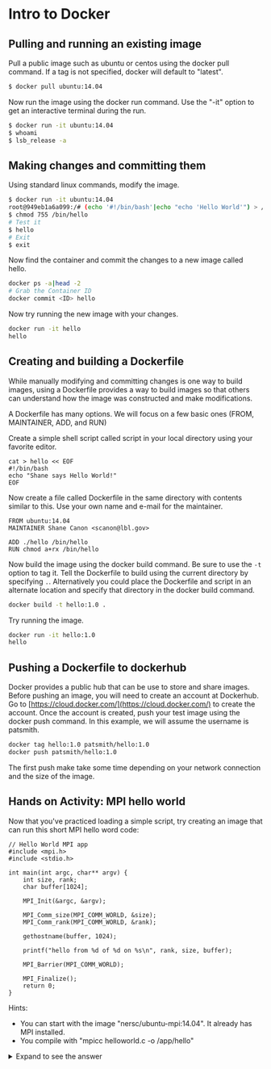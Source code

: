 # Intro to Docker

## Pulling and running an existing image

Pull a public image such as ubuntu or centos using the docker pull command.  If a tag is not specified, docker will default to "latest".

```bash
$ docker pull ubuntu:14.04
```

Now run the image using the docker run command.  Use the "-it" option to get an interactive terminal during the run.

```bash
$ docker run -it ubuntu:14.04
$ whoami
$ lsb_release -a
```

## Making changes and committing them

Using standard linux commands, modify the image.  

```bash
$ docker run -it ubuntu:14.04
root@949eb1a6a099:/# (echo '#!/bin/bash'|echo "echo 'Hello World'") > /bin/hello
$ chmod 755 /bin/hello
# Test it
$ hello
# Exit
$ exit
```

Now find the container and commit the changes to a new image called hello.
```bash
docker ps -a|head -2
# Grab the Container ID
docker commit <ID> hello
```

Now try running the new image with your changes.

```bash
docker run -it hello
hello
```

## Creating and building a Dockerfile

While manually modifying and committing changes is one way to build images, using a Dockerfile provides a way to build images so that others can understand how the image was constructed and make modifications.

A Dockerfile has many options.  We will focus on a few basic ones (FROM, MAINTAINER, ADD, and RUN)

Create a simple shell script called script in your local directory using your favorite editor.

```
cat > hello << EOF
#!/bin/bash
echo "Shane says Hello World!"
EOF
```

Now create a file called Dockerfile in the same directory with contents similar to this.  Use your own name and e-mail for the maintainer.

```
FROM ubuntu:14.04
MAINTAINER Shane Canon <scanon@lbl.gov>

ADD ./hello /bin/hello
RUN chmod a+rx /bin/hello
```

Now build the image using the docker build command.  Be sure to use the `-t` option to tag it.  Tell the Dockerfile to build using the current directory by specifying `.`.  Alternatively you could place the Dockerfile and script in an alternate location and specify that directory in the docker build command.

```bash
docker build -t hello:1.0 .
```

Try running the image.

```bash
docker run -it hello:1.0
hello
```

## Pushing a Dockerfile to dockerhub

Docker provides a public hub that can be use to store and share images.  Before pushing an image, you will need to create an account at Dockerhub.  Go to [https://cloud.docker.com/](https://cloud.docker.com/) to create the account.  Once the account is created, push your test image using the docker push command.  In this example, we will assume the username is patsmith.

```bash
docker tag hello:1.0 patsmith/hello:1.0
docker push patsmith/hello:1.0
```

The first push make take some time depending on your network connection and the size of the image.

## Hands on Activity: MPI hello world

Now that you've practiced loading a simple script, try creating an image that can run this short MPI hello word code:

```code
// Hello World MPI app
#include <mpi.h>
#include <stdio.h>

int main(int argc, char** argv) {
    int size, rank;
    char buffer[1024];

    MPI_Init(&argc, &argv);

    MPI_Comm_size(MPI_COMM_WORLD, &size);
    MPI_Comm_rank(MPI_COMM_WORLD, &rank);

    gethostname(buffer, 1024);

    printf("hello from %d of %d on %s\n", rank, size, buffer);

    MPI_Barrier(MPI_COMM_WORLD);

    MPI_Finalize();
    return 0;
}
```
Hints:
* You can start with the image "nersc/ubuntu-mpi:14.04". It already has MPI installed.
* You compile with "mpicc helloworld.c -o /app/hello"

<details>
  <summary>Expand to see the answer</summary>
  <p>

Dockerfile:
```bash
# MPI Dockerfile
FROM nersc/ubuntu-mpi:14.04

ADD helloworld.c /app/

RUN cd /app && mpicc helloworld.c -o /app/hello
```

docker build -t mydockerid/hellompi:latest .

docker push mydockerid/hellompi:latest

Log into the image and run the app:

docker run -it mydockerid/hellompi:latest

root@982d980864e5:/# mpirun -n 10 /app/hello
hello from 3 of 10 on 982d980864e5

hello from 4 of 10 on 982d980864e5

hello from 7 of 10 on 982d980864e5

hello from 9 of 10 on 982d980864e5

hello from 2 of 10 on 982d980864e5

hello from 5 of 10 on 982d980864e5

hello from 8 of 10 on 982d980864e5

hello from 0 of 10 on 982d980864e5

hello from 6 of 10 on 982d980864e5

hello from 1 of 10 on 982d980864e5

</p></details>
